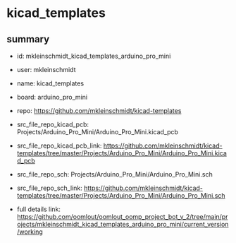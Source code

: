 # kicad_templates
 
## summary 
* id: mkleinschmidt_kicad_templates_arduino_pro_mini
* user: mkleinschmidt
* name: kicad_templates
* board: arduino_pro_mini
* repo: https://github.com/mkleinschmidt/kicad-templates
* src_file_repo_kicad_pcb: Projects/Arduino_Pro_Mini/Arduino_Pro_Mini.kicad_pcb
* src_file_repo_kicad_pcb_link: https://github.com/mkleinschmidt/kicad-templates/tree/master/Projects/Arduino_Pro_Mini/Arduino_Pro_Mini.kicad_pcb


* src_file_repo_sch: Projects/Arduino_Pro_Mini/Arduino_Pro_Mini.sch
* src_file_repo_sch_link: https://github.com/mkleinschmidt/kicad-templates/tree/master/Projects/Arduino_Pro_Mini/Arduino_Pro_Mini.sch
* full details link: https://github.com/oomlout/oomlout_oomp_project_bot_v_2/tree/main/projects/mkleinschmidt_kicad_templates_arduino_pro_mini/current_version/working  







